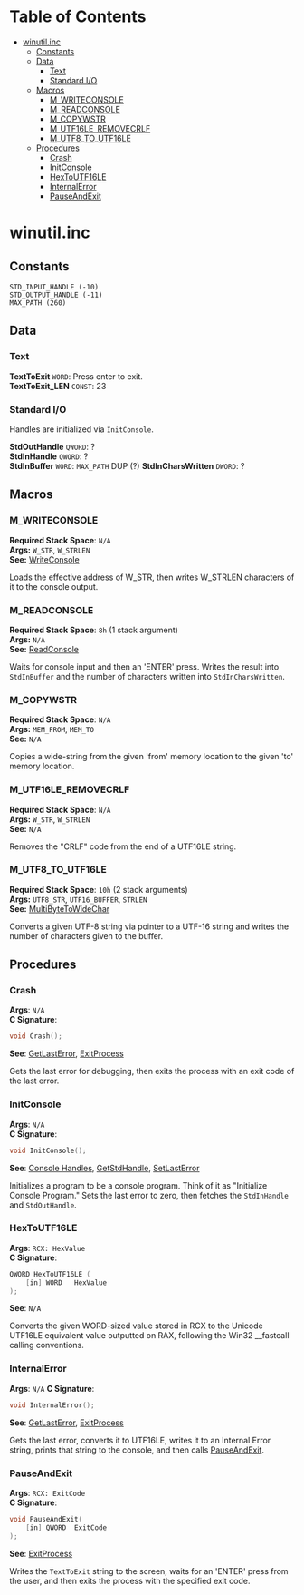 # Table of Contents
- [winutil.inc](#winutilinc)
  - [Constants](#constants)
  - [Data](#data)
    - [Text](#text)
    - [Standard I/O](#standard-io)
  - [Macros](#macros)
    - [M_WRITECONSOLE](#m_writeconsole)
    - [M_READCONSOLE](#m_readconsole)
    - [M_COPYWSTR](#m_copywstr)
    - [M_UTF16LE_REMOVECRLF](#m_utf16le_removecrlf)
    - [M_UTF8_TO_UTF16LE](#m_utf8_to_utf16le)
  - [Procedures](#procedures)
    - [Crash](#crash)
    - [InitConsole](#initconsole)
    - [HexToUTF16LE](#hextoutf16le)
    - [InternalError](#internalerror)
    - [PauseAndExit](#pauseandexit)

# winutil.inc
## Constants
`STD_INPUT_HANDLE (-10)`  
`STD_OUTPUT_HANDLE (-11)`  
`MAX_PATH (260)`  

## Data
### Text
**TextToExit** `WORD`: Press enter to exit.  
**TextToExit_LEN** `CONST`: 23  

### Standard I/O
Handles are initialized via `InitConsole`.

**StdOutHandle** `QWORD`: ?  
**StdInHandle** `QWORD`: ?  
**StdInBuffer** `WORD`: `MAX_PATH` DUP (?)
**StdInCharsWritten** `DWORD`: ?

## Macros
### M_WRITECONSOLE
**Required Stack Space**: `N/A`  
**Args:** `W_STR`, `W_STRLEN`  
**See:** [WriteConsole](https://learn.microsoft.com/en-us/windows/console/writeconsole)  
  
Loads the effective address of W_STR, then writes W_STRLEN characters of it to the
console output.

### M_READCONSOLE
**Required Stack Space**: `8h` (1 stack argument)  
**Args:** `N/A`  
**See:** [ReadConsole](https://learn.microsoft.com/en-us/windows/console/readconsole)  
  
Waits for console input and then an 'ENTER' press. Writes the result into `StdInBuffer`
and the number of characters written into `StdInCharsWritten`.

### M_COPYWSTR
**Required Stack Space**: `N/A`  
**Args:** `MEM_FROM`, `MEM_TO`  
**See:** `N/A`  

Copies a wide-string from the given 'from' memory location to the given 'to' memory location.

### M_UTF16LE_REMOVECRLF
**Required Stack Space**: `N/A`  
**Args:** `W_STR`, `W_STRLEN`  
**See:** `N/A`

Removes the "CRLF" code from the end of a UTF16LE string.

### M_UTF8_TO_UTF16LE
**Required Stack Space**: `10h` (2 stack arguments)  
**Args:** `UTF8_STR`, `UTF16_BUFFER`, `STRLEN`  
**See:** [MultiByteToWideChar](https://learn.microsoft.com/en-us/windows/win32/api/stringapiset/nf-stringapiset-multibytetowidechar)

Converts a given UTF-8 string via pointer to a UTF-16 string and writes the number
of characters given to the buffer.

## Procedures
### Crash
**Args**: `N/A`  
**C Signature**:
```c
void Crash();
```
**See**: [GetLastError](https://learn.microsoft.com/en-us/windows/win32/api/errhandlingapi/nf-errhandlingapi-getlasterror), [ExitProcess](https://learn.microsoft.com/en-us/windows/win32/api/processthreadsapi/nf-processthreadsapi-exitprocess)

Gets the last error for debugging, then exits the process with an
exit code of the last error.

### InitConsole
**Args**: `N/A`  
**C Signature**:
```c
void InitConsole();
```
**See**: [Console Handles](https://learn.microsoft.com/en-us/windows/console/console-handles), [GetStdHandle](https://learn.microsoft.com/en-us/windows/console/getstdhandle), [SetLastError](https://learn.microsoft.com/en-us/windows/win32/api/errhandlingapi/nf-errhandlingapi-setlasterror)  

Initializes a program to be a console program. Think of it as "Initialize Console
Program." Sets the last error to zero, then fetches the `StdInHandle` and `StdOutHandle`.

### HexToUTF16LE
**Args**: `RCX: HexValue`  
**C Signature**:
```c
QWORD HexToUTF16LE (
    [in] WORD   HexValue
);
```
**See**: `N/A`

Converts the given WORD-sized value stored in RCX to the Unicode UTF16LE equivalent value
outputted on RAX, following the Win32 __fastcall calling conventions.

### InternalError
**Args**: `N/A`
**C Signature**:
```c
void InternalError();
```
**See**: [GetLastError](https://learn.microsoft.com/en-us/windows/win32/api/errhandlingapi/nf-errhandlingapi-getlasterror), [ExitProcess](https://learn.microsoft.com/en-us/windows/win32/api/processthreadsapi/nf-processthreadsapi-exitprocess)

Gets the last error, converts it to UTF16LE, writes it to an Internal Error string, prints
that string to the console, and then calls [PauseAndExit](#pauseandexit).

### PauseAndExit
**Args**: `RCX: ExitCode`  
**C Signature**:
```c
void PauseAndExit(
    [in] QWORD  ExitCode
);
```
**See**: [ExitProcess](https://learn.microsoft.com/en-us/windows/win32/api/processthreadsapi/nf-processthreadsapi-exitprocess)  

Writes the `TextToExit` string to the screen, waits for an 'ENTER' press from the user,
and then exits the process with the specified exit code.
